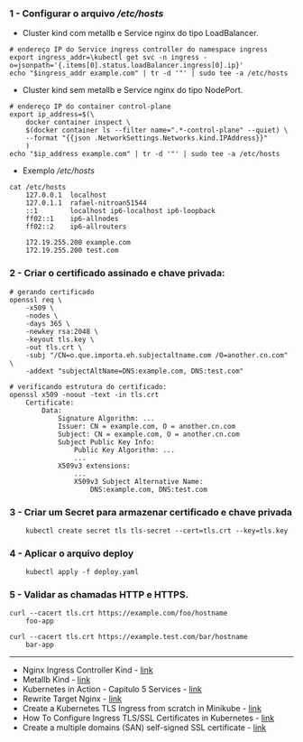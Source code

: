 ### 1 - Configurar o arquivo _/etc/hosts_
- Cluster kind com metallb e Service nginx do tipo LoadBalancer.
``` shell
# endereço IP do Service ingress controller do namespace ingress
export ingress_addr=\kubectl get svc -n ingress -o=jsonpath='{.items[0].status.loadBalancer.ingress[0].ip}'
echo "$ingress_addr example.com" | tr -d '"' | sudo tee -a /etc/hosts
```

- Cluster kind sem metallb e Service nginx do tipo NodePort.
``` shell
# endereço IP do container control-plane
export ip_address=$(\
    docker container inspect \
    $(docker container ls --filter name=".*-control-plane" --quiet) \
    --format "{{json .NetworkSettings.Networks.kind.IPAddress}}"
    )
echo "$ip_address example.com" | tr -d '"' | sudo tee -a /etc/hosts
```

- Exemplo _/etc/hosts_
``` shell
cat /etc/hosts
    127.0.0.1  localhost
    127.0.1.1  rafael-nitroan51544
    ::1        localhost ip6-localhost ip6-loopback
    ff02::1    ip6-allnodes
    ff02::2    ip6-allrouters

    172.19.255.200 example.com
    172.19.255.200 test.com
```

### 2 - Criar o certificado assinado e chave privada:
``` shell
# gerando certificado
openssl req \
    -x509 \
    -nodes \
    -days 365 \
    -newkey rsa:2048 \
    -keyout tls.key \
    -out tls.crt \
    -subj "/CN=o.que.importa.eh.subjectaltname.com /O=another.cn.com" \
    -addext "subjectAltName=DNS:example.com, DNS:test.com"

# verificando estrutura do certificado:
openssl x509 -noout -text -in tls.crt  
    Certificate:
        Data:
            Signature Algorithm: ...
            Issuer: CN = example.com, O = another.cn.com
            Subject: CN = example.com, O = another.cn.com
            Subject Public Key Info:
                Public Key Algorithm: ...
                ...
            X509v3 extensions:
                ...
                X509v3 Subject Alternative Name: 
                    DNS:example.com, DNS:test.com
```

### 3 - Criar um Secret para armazenar certificado e chave privada
``` shell
    kubectl create secret tls tls-secret --cert=tls.crt --key=tls.key
```

### 4 - Aplicar o arquivo deploy
``` shell
    kubectl apply -f deploy.yaml
```

### 5 - Validar as chamadas HTTP e HTTPS.
``` shell
curl --cacert tls.crt https://example.com/foo/hostname
    foo-app

curl --cacert tls.crt https://example.test.com/bar/hostname
    bar-app
```

----

- Nginx Ingress Controller Kind - [link](https://kind.sigs.k8s.io/docs/user/ingress/)
- Metallb Kind - [link](https://kind.sigs.k8s.io/docs/user/loadbalancer/)
- Kubernetes in Action - Capitulo 5 Services - [link](https://rafaelclaumann.notion.site/Chapter-5-Services-enabling-clients-to-discover-and-talk-to-pods-68a9fb7cfd9143b6bd93afc8dc0adeda)
- Rewrite Target Nginx - [link](https://kubernetes.github.io/ingress-nginx/examples/rewrite/)
- Create a Kubernetes TLS Ingress from scratch in Minikube - [link](https://www.youtube.com/watch?v=7K0gAYmWWho&ab_channel=kubucation)
- How To Configure Ingress TLS/SSL Certificates in Kubernetes - [link](https://devopscube.com/configure-ingress-tls-kubernetes/)
- Create a multiple domains (SAN) self-signed SSL certificate - [link](https://transang.me/create-a-multiple-domains-self-signed-ssl-certificate-with-testing-scripts/)
